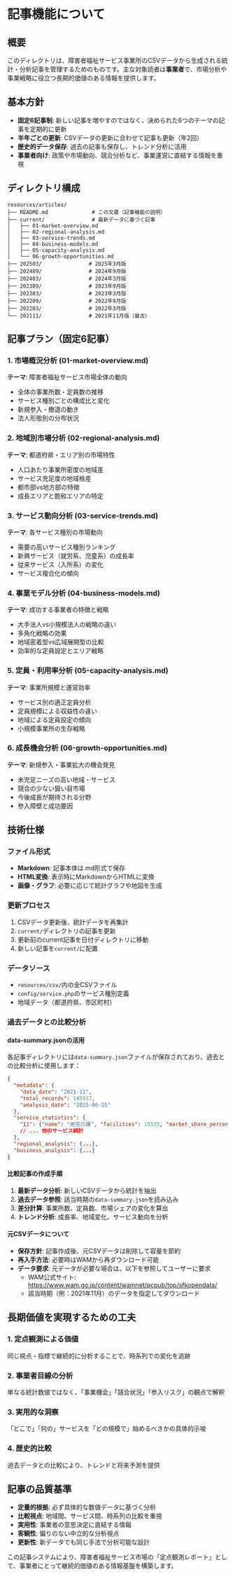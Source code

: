 # 記事機能について

## 概要

このディレクトリは、障害者福祉サービス事業所のCSVデータから生成される統計・分析記事を管理するためのものです。主な対象読者は**事業者**で、市場分析や事業戦略に役立つ長期的価値のある情報を提供します。

## 基本方針

- **固定6記事制**: 新しい記事を増やすのではなく、決められた6つのテーマの記事を定期的に更新
- **半年ごとの更新**: CSVデータの更新に合わせて記事も更新（年2回）
- **歴史的データ保存**: 過去の記事も保存し、トレンド分析に活用
- **事業者向け**: 政策や市場動向、競合分析など、事業運営に直結する情報を重視

## ディレクトリ構成

```
resources/articles/
├── README.md              # この文書（記事機能の説明）
├── current/               # 最新データに基づく記事
│   ├── 01-market-overview.md
│   ├── 02-regional-analysis.md  
│   ├── 03-service-trends.md
│   ├── 04-business-models.md
│   ├── 05-capacity-analysis.md
│   └── 06-growth-opportunities.md
├── 202503/               # 2025年3月版
├── 202409/               # 2024年9月版  
├── 202403/               # 2024年3月版
├── 202309/               # 2023年9月版
├── 202303/               # 2023年3月版
├── 202209/               # 2022年9月版
├── 202203/               # 2022年3月版
└── 202111/               # 2021年11月版（最古）
```

## 記事プラン（固定6記事）

### 1. 市場概況分析 (01-market-overview.md)
**テーマ**: 障害者福祉サービス市場全体の動向
- 全体の事業所数・定員数の推移
- サービス種別ごとの構成比と変化
- 新規参入・撤退の動き
- 法人形態別の分布状況

### 2. 地域別市場分析 (02-regional-analysis.md)
**テーマ**: 都道府県・エリア別の市場特性
- 人口あたり事業所密度の地域差
- サービス充足度の地域格差
- 都市部vs地方部の特徴
- 成長エリアと飽和エリアの特定

### 3. サービス動向分析 (03-service-trends.md)
**テーマ**: 各サービス種別の市場動向
- 需要の高いサービス種別ランキング
- 新興サービス（就労系、児童系）の成長率
- 従来サービス（入所系）の変化
- サービス複合化の傾向

### 4. 事業モデル分析 (04-business-models.md)
**テーマ**: 成功する事業者の特徴と戦略
- 大手法人vs小規模法人の戦略の違い
- 多角化戦略の効果
- 地域密着型vs広域展開型の比較
- 効率的な定員設定とエリア戦略

### 5. 定員・利用率分析 (05-capacity-analysis.md)
**テーマ**: 事業所規模と運営効率
- サービス別の適正定員分析
- 定員規模による収益性の違い
- 地域による定員設定の傾向
- 小規模事業所の生存戦略

### 6. 成長機会分析 (06-growth-opportunities.md)
**テーマ**: 新規参入・事業拡大の機会発見
- 未充足ニーズの高い地域・サービス
- 競合の少ない狙い目市場
- 今後成長が期待される分野
- 参入障壁と成功要因

## 技術仕様

### ファイル形式
- **Markdown**: 記事本体は.md形式で保存
- **HTML変換**: 表示時にMarkdownからHTMLに変換
- **画像・グラフ**: 必要に応じて統計グラフや地図を生成

### 更新プロセス
1. CSVデータ更新後、統計データを再集計
2. `current/`ディレクトリの記事を更新
3. 更新前のcurrent記事を日付ディレクトリに移動
4. 新しい記事を`current/`に配置

### データソース
- `resources/csv/`内の全CSVファイル
- `config/service.php`のサービス種別定義
- 地域データ（都道府県、市区町村）

### 過去データとの比較分析

#### data-summary.jsonの活用
各記事ディレクトリには`data-summary.json`ファイルが保存されており、過去との比較分析に使用します：

```json
{
  "metadata": {
    "data_date": "2021-11",
    "total_records": 145937,
    "analysis_date": "2025-06-25"
  },
  "service_statistics": {
    "11": {"name": "居宅介護", "facilities": 19535, "market_share_percent": 13.4},
    // ... 他のサービス統計
  },
  "regional_analysis": {...},
  "business_analysis": {...}
}
```

#### 比較記事の作成手順
1. **最新データ分析**: 新しいCSVデータから統計を抽出
2. **過去データ参照**: 該当時期の`data-summary.json`を読み込み
3. **差分計算**: 事業所数、定員数、市場シェアの変化を算出
4. **トレンド分析**: 成長率、地域変化、サービス動向を分析

#### 元CSVデータについて
- **保存方針**: 記事作成後、元CSVデータは削除して容量を節約
- **再入手方法**: 必要時はWAMから再ダウンロード可能
- **データ要求**: 元データが必要な場合は、以下を参照してユーザーに要求
  - WAM公式サイト: https://www.wam.go.jp/content/wamnet/pcpub/top/sfkopendata/
  - 該当時期（例：2021年11月）のデータを指定してダウンロード

## 長期価値を実現するための工夫

### 1. 定点観測による価値
同じ視点・指標で継続的に分析することで、時系列での変化を追跡

### 2. 事業者目線の分析
単なる統計数値ではなく、「事業機会」「競合状況」「参入リスク」の観点で解釈

### 3. 実用的な洞察
「どこで」「何の」サービスを「どの規模で」始めるべきかの具体的示唆

### 4. 歴史的比較
過去データとの比較により、トレンドと将来予測を提供

## 記事の品質基準

- **定量的根拠**: 必ず具体的な数値データに基づく分析
- **比較視点**: 地域間、サービス間、時系列の比較を重視
- **実用性**: 事業者の意思決定に直結する情報
- **客観性**: 偏りのない中立的な分析視点
- **更新性**: 新データでも同じ手法で分析可能な設計

この記事システムにより、障害者福祉サービス市場の「定点観測レポート」として、事業者にとって継続的価値のある情報基盤を構築します。
